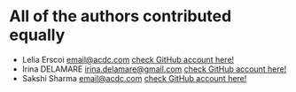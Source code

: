 # All of the authors contributed equally
* Lelia Erscoi <email@acdc.com> [check GitHub account here!](https://github.com/LeliaE)
* Irina DELAMARE <irina.delamare@gmail.com> [check GitHub account here!](https://github.com/irinade)
* Sakshi Sharma <email@acdc.com> [check GitHub account here!](https://github.com/Sakshi28720)
